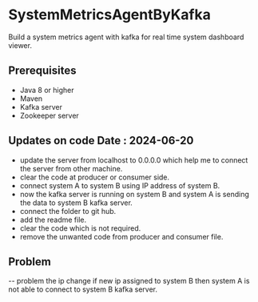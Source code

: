 # SystemMetricsAgentByKafka
Build a system metrics agent with kafka for real time system dashboard viewer.


## Prerequisites
- Java 8 or higher
- Maven
- Kafka server
- Zookeeper server  

## Updates on code Date : 2024-06-20

- update the server from localhost to 0.0.0.0 which help me to connect the server from other machine.
- clear the code at producer or consumer side.
- connect system A to system B using IP address of system B.
- now the kafka server is running on system B and system A is sending the data to system B kafka server.
- connect the folder to git hub.
- add the readme file.
- clear the code which is not required.
- remove the unwanted code from producer and consumer file.

## Problem
-- problem the ip change if new ip assigned to system B then system A is not able to connect to system B kafka server.